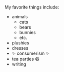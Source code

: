 My favorite things include:
- animals
  - cats
  - bears
  - bunnies
  - etc.
- plushies
- dresses
- :sparkles: consumerism :sparkles:
- tea parties :smile:
- writing
